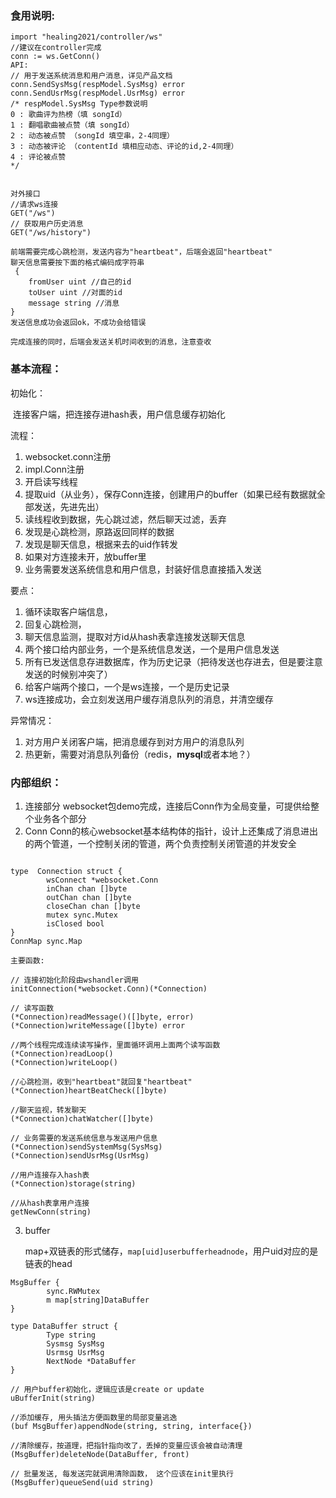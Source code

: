### 食用说明:

```
import "healing2021/controller/ws"
//建议在controller完成
conn := ws.GetConn()
API:
// 用于发送系统消息和用户消息，详见产品文档
conn.SendSysMsg(respModel.SysMsg) error
conn.SendUsrMsg(respModel.UsrMsg) error
/* respModel.SysMsg Type参数说明
0 : 歌曲评为热榜（填 songId）
1 : 翻唱歌曲被点赞（填 songId）
2 : 动态被点赞 （songId 填空串，2-4同理）
3 : 动态被评论 （contentId 填相应动态、评论的id,2-4同理）
4 : 评论被点赞
*/


对外接口
//请求ws连接
GET("/ws")
// 获取用户历史消息
GET("/ws/history")

前端需要完成心跳检测，发送内容为"heartbeat"，后端会返回"heartbeat"
聊天信息需要按下面的格式编码成字符串
 {
	fromUser uint //自己的id
	toUser uint //对面的id
	message string //消息
}
发送信息成功会返回ok，不成功会给错误

完成连接的同时，后端会发送关机时间收到的消息，注意查收
```



### 基本流程：

初始化：

​			连接客户端，把连接存进hash表，用户信息缓存初始化

流程：

1. websocket.conn注册
2. impl.Conn注册
3. 开启读写线程
4. 提取uid（从业务），保存Conn连接，创建用户的buffer（如果已经有数据就全部发送，先进先出）
5. 读线程收到数据，先心跳过滤，然后聊天过滤，丢弃
6. 发现是心跳检测，原路返回同样的数据
7. 发现是聊天信息，根据来去的uid作转发
8. 如果对方连接未开，放buffer里
9. 业务需要发送系统信息和用户信息，封装好信息直接插入发送

要点：
1. 循环读取客户端信息，
2. 回复心跳检测，
3. 聊天信息监测，提取对方id从hash表拿连接发送聊天信息
4. 两个接口给内部业务，一个是系统信息发送，一个是用户信息发送
5. 所有已发送信息存进数据库，作为历史记录（把待发送也存进去，但是要注意发送的时候别冲突了）
6. 给客户端两个接口，一个是ws连接，一个是历史记录
7. ws连接成功，会立刻发送用户缓存消息队列的消息，并清空缓存

异常情况：
1. 对方用户关闭客户端，把消息缓存到对方用户的消息队列
2. 热更新，需要对消息队列备份（redis，**mysql**或者本地？）

### 内部组织：

1. 连接部分
    websocket包demo完成，连接后Conn作为全局变量，可提供给整个业务各个部分
2. Conn
    Conn的核心websocket基本结构体的指针，设计上还集成了消息进出的两个管道，一个控制关闭的管道，两个负责控制关闭管道的并发安全

```

type  Connection struct {
		wsConnect *websocket.Conn
		inChan chan []byte
		outChan chan []byte
		closeChan chan []byte
		mutex sync.Mutex
		isClosed bool
}
ConnMap sync.Map

主要函数:

// 连接初始化阶段由wshandler调用
initConnection(*websocket.Conn)(*Connection)

// 读写函数
(*Connection)readMessage()([]byte, error)
(*Connection)writeMessage([]byte) error

//两个线程完成连续读写操作，里面循环调用上面两个读写函数
(*Connection)readLoop()
(*Connection)writeLoop()

//心跳检测，收到"heartbeat"就回复"heartbeat"
(*Connection)heartBeatCheck([]byte)

//聊天监视，转发聊天
(*Connection)chatWatcher([]byte)

// 业务需要的发送系统信息与发送用户信息
(*Connection)sendSystemMsg(SysMsg)
(*Connection)sendUsrMsg(UsrMsg)

//用户连接存入hash表
(*Connection)storage(string)

//从hash表拿用户连接
getNewConn(string)
```

 3.  buffer

     map+双链表的形式储存，`map[uid]userbufferheadnode`，用户uid对应的是链表的head

```
MsgBuffer {
		sync.RWMutex
		m map[string]DataBuffer
}

type DataBuffer struct {
		Type string
		Sysmsg SysMsg
		Usrmsg UsrMsg
		NextNode *DataBuffer
}

// 用户buffer初始化，逻辑应该是create or update
uBufferInit(string)

//添加缓存, 用头插法方便函数里的局部变量逃逸
(buf MsgBuffer)appendNode(string, string, interface{})

//清除缓存，按道理，把指针指向改了，丢掉的变量应该会被自动清理
(MsgBuffer)deleteNode(DataBuffer, front)

// 批量发送, 每发送完就调用清除函数， 这个应该在init里执行
(MsgBuffer)queueSend(uid string)
```

